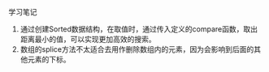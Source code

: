 学习笔记
1. 通过创建Sorted数据结构，在取值时，通过传入定义的compare函数，取出距离最小的值，可以实现更加高效的搜索。
2. 数组的splice方法不太适合去用作删除数组内的元素，因为会影响到后面的其他元素的下标。